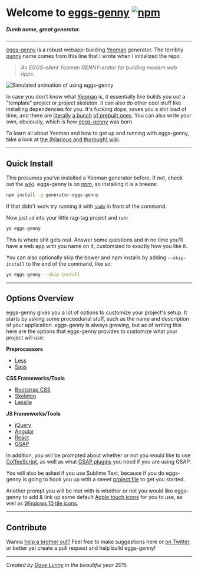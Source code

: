 # Welcome to [eggs-genny](http://himynameisdave.github.io/eggs-genny/#/) [![npm](https://img.shields.io/npm/v/generator-eggs-genny.svg?style=flat-square)](https://www.npmjs.com/package/generator-eggs-genny)
##### *Dumb name, great generator.*

---

[eggs-genny](http://himynameisdave.github.io/eggs-genny/#/
) is a robust webapp-building [Yeoman](http://yeoman.io/) generator. The terriblly [punny](http://en.wikipedia.org/wiki/Pun) name comes from this line that I wrote when I initialized the repo:

>*An EGGS-ellent Yeoman GENNY-erator for building modern web apps.*

![Simulated animation of using eggs-genny](http://i.imgur.com/UbHYhNa.gif)

In case you don't know what [Yeoman](http://yeoman.io/) is, it essentially like builds you out a "template" project or project skeleton. It can also do other cool stuff like installing dependencies for you. It's fucking dope, saves you a shit load of time, and there are [literally](https://github.com/yeoman/generator-webapp) [a bunch](https://github.com/yeoman/generator-polymer) [of prebuilt ones](https://github.com/yeoman/generator-bootstrap). You can also write your own, obviously, which is how [eggs-genny](https://www.npmjs.com/package/generator-eggs-genny) was born.


To learn all about Yeoman and how to get up and running with eggs-genny, take a look at [the (hilarious and thorough) wiki](https://github.com/himynameisdave/eggs-genny/wiki).

---
## Quick Install

This presumes you've installed a Yeoman generator before. If not, check out the [wiki](https://github.com/himynameisdave/eggs-genny/wiki/Installation-Setup). eggs-genny is on [npm](https://www.npmjs.com/package/generator-eggs-genny), so installing it is a breeze:

```bash
npm install -g generator-eggs-genny
```

If that didn't work try running it with [`sudo`](https://github.com/himynameisdave/eggs-genny/wiki/Installation-Setup#what-the-s-h-i-t-is-this) in front of the command.

Now just `cd` into your little rag-tag project and run:

```bash
yo eggs-genny
```

This is where shit gets real. Answer some questions and in no time you'll have a web app with you name on it, customized to exactly how you like it.

You can also optionally skip the bower and npm installs by adding `--skip-install` to the end of the command, like so:

```bash
yo eggs-genny --skip-install
```

---
## Options Overview

eggs-genny gives you a lot of options to customize your project's setup. It starts by asking some proceedurial stuff, such as the name and description of your application. eggs-genny is always growing, but as of writing this here are the options that eggs-genny provides to customize what your project will use:

**Preprocessors**

- [Less](http://lesscss.org/)
- [Sass](http://sass-lang.com/)

**CSS Frameworks/Tools**

- [Bootstrap CSS](http://getbootstrap.com/css/)
- [Skeleton](http://getskeleton.com/)
- [Lesslie](https://github.com/himynameisdave/Lesslie)

**JS Frameworks/Tools**

- [jQuery](http://jquery.com)
- [Angular](https://angularjs.org/)
- [React](http://facebook.github.io/react/)
- [GSAP](https://greensock.com/gsap)

In addition, you will be prompted about whether or not you would like to use [CoffeeScript](https://www.npmjs.com/package/coffee-script), as well as what [GSAP plugins](https://greensock.com/plugins/) you need if you are using GSAP.

You will also be asked if you use Sublime Text, because if you do eggs-genny is going to hook you up with a sweet [project file](http://code.tutsplus.com/tutorials/sublime-text-2-project-bliss--net-27256) to get you started.

Another prompt you will be met with is whether or not you would like eggs-genny to add & link up some default [Apple touch icons](http://taylor.fausak.me/2015/01/27/ios-8-web-apps/) for you to use, as well as [Windows 10 tile icons](http://bit.ly/1AknLat).




<!-- ## Documentation

If you want to know about the automated Gulp [build process](https://github.com/himynameisdave/eggs-genny/wiki/Gulp:-Build) or [development process](https://github.com/himynameisdave/eggs-genny/wiki/Gulp:-Development), or the [directory structure](https://github.com/himynameisdave/eggs-genny/wiki/Basic-Directory-Structure) that eggs-genny produces, the best source are [the docs](http://himynameisdave.github.io/eggs-genny/#/).


You could also head over to [the wiki](https://github.com/himynameisdave/eggs-genny/wiki) which should make you laugh while answering all of your questions, although it's essentially the same as the docs. -->

---
## Contribute

Wanna [help a brother out?](http://himynameisdave.github.io/eggs-genny/#/help-a-brother-out) Feel free to make suggestions here or [on Twitter](https://twitter.com/dave_lunny), or better yet create a pull request and help build eggs-genny!

---

*Created by [Dave Lunny](https://himynameisdave.github.io) in the beautiful year 2015.*
